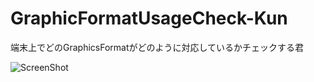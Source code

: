 # GraphicFormatUsageCheck-Kun

端末上でどのGraphicsFormatがどのように対応しているかチェックする君


![ScreenShot](doc/image.png "image")
